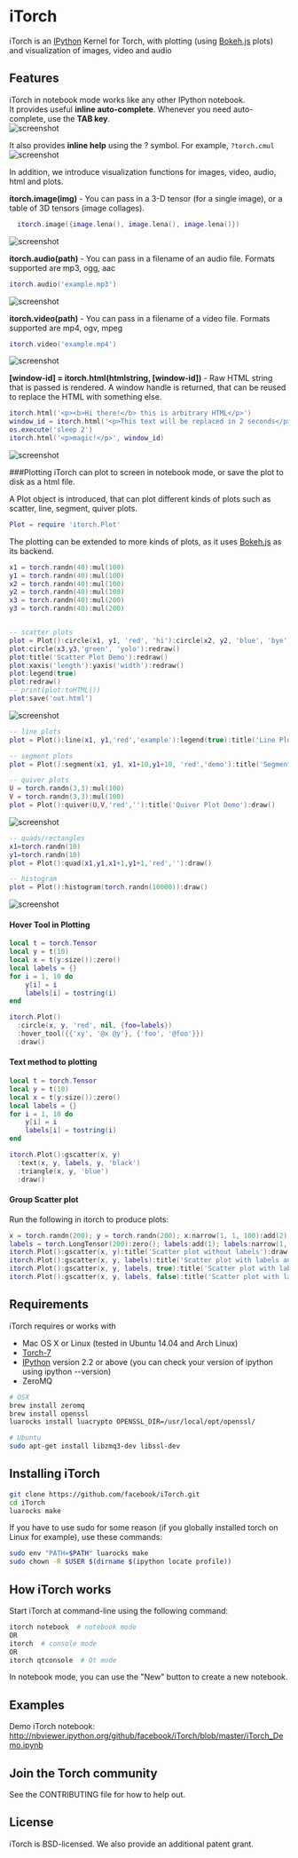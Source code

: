 # iTorch
iTorch is an [IPython](http://ipython.org) Kernel for Torch, with plotting (using [Bokeh.js](http://bokeh.pydata.org/docs/gallery.html) plots) and visualization of images, video and audio

## Features
iTorch in notebook mode works like any other IPython notebook.  
It provides useful **inline auto-complete**. Whenever you need auto-complete, use the **TAB key**.  
![screenshot](screenshots/autocomplete.png "")

It also provides **inline help** using the ? symbol.
For example, `?torch.cmul`
![screenshot](screenshots/help.png "")

In addition, we introduce visualization functions for images, video, audio, html and plots.

**itorch.image(img)** - You can pass in a 3-D tensor (for a single image), or a table of 3D tensors (image collages).
```lua
  itorch.image({image.lena(), image.lena(), image.lena()})
```
![screenshot](screenshots/image.png "")

**itorch.audio(path)** - You can pass in a filename of an audio file. Formats supported are mp3, ogg, aac
```lua
itorch.audio('example.mp3')
```
![screenshot](screenshots/audio.png "")

**itorch.video(path)** - You can pass in a filename of a video file. Formats supported are mp4, ogv, mpeg
```lua
itorch.video('example.mp4')
```
![screenshot](screenshots/video.png "")

**[window-id] = itorch.html(htmlstring, [window-id])** - Raw HTML string that is passed is rendered. A window handle is returned, that can be reused to replace the HTML with something else.
```lua
itorch.html('<p><b>Hi there!</b> this is arbitrary HTML</p>')
window_id = itorch.html('<p>This text will be replaced in 2 seconds</p>')
os.execute('sleep 2')
itorch.html('<p>magic!</p>', window_id)
```
![screenshot](screenshots/html.png "")

###Plotting
iTorch can plot to screen in notebook mode, or save the plot to disk as a html file.

A Plot object is introduced, that can plot different kinds of plots such as scatter, line, segment, quiver plots.  
```lua
Plot = require 'itorch.Plot'
```
The plotting can be extended to more kinds of plots, as it uses [Bokeh.js](http://bokeh.pydata.org/en/latest/docs/reference/bokehjs.html) as its backend.
```lua
x1 = torch.randn(40):mul(100)
y1 = torch.randn(40):mul(100)
x2 = torch.randn(40):mul(100)
y2 = torch.randn(40):mul(100)
x3 = torch.randn(40):mul(200)
y3 = torch.randn(40):mul(200)


-- scatter plots
plot = Plot():circle(x1, y1, 'red', 'hi'):circle(x2, y2, 'blue', 'bye'):draw()
plot:circle(x3,y3,'green', 'yolo'):redraw()
plot:title('Scatter Plot Demo'):redraw()
plot:xaxis('length'):yaxis('width'):redraw()
plot:legend(true)
plot:redraw()
-- print(plot:toHTML())
plot:save('out.html')
```
![screenshot](screenshots/scatter.png "")

```lua
-- line plots
plot = Plot():line(x1, y1,'red','example'):legend(true):title('Line Plot Demo'):draw()
```

```lua
-- segment plots
plot = Plot():segment(x1, y1, x1+10,y1+10, 'red','demo'):title('Segment Plot Demo'):draw()
```

```lua
-- quiver plots
U = torch.randn(3,3):mul(100)
V = torch.randn(3,3):mul(100)
plot = Plot():quiver(U,V,'red',''):title('Quiver Plot Demo'):draw()
```
![screenshot](screenshots/quiver.png "")

```lua
-- quads/rectangles
x1=torch.randn(10)
y1=torch.randn(10)
plot = Plot():quad(x1,y1,x1+1,y1+1,'red',''):draw()
```

```lua
-- histogram
plot = Plot():histogram(torch.randn(10000)):draw()
```
![screenshot](screenshots/hist.png "")

#### Hover Tool in Plotting
```lua
local t = torch.Tensor
local y = t(10)
local x = t(y:size()):zero()
local labels = {}
for i = 1, 10 do
    y[i] = i
	labels[i] = tostring(i)
end

itorch.Plot()
  :circle(x, y, 'red', nil, {foo=labels})
  :hover_tool({{'xy', '@x @y'}, {'foo', '@foo'}})
  :draw()
```

#### Text method to plotting
```lua
local t = torch.Tensor
local y = t(10)
local x = t(y:size()):zero()
local labels = {}
for i = 1, 10 do
    y[i] = i
	labels[i] = tostring(i)
end

itorch.Plot():gscatter(x, y)
  :text(x, y, labels, y, 'black')
  :triangle(x, y, 'blue')
  :draw()
```

#### Group Scatter plot
Run the following in itorch to produce plots:
```lua
x = torch.randn(200); y = torch.randn(200); x:narrow(1, 1, 100):add(2);
labels = torch.LongTensor(200):zero(); labels:add(1); labels:narrow(1, 1, 100):add(1)
itorch.Plot():gscatter(x, y):title('Scatter plot without labels'):draw()
itorch.Plot():gscatter(x, y, labels):title('Scatter plot with labels and legend #1'):legend(true):draw()
itorch.Plot():gscatter(x, y, labels, true):title('Scatter plot with labels and legend #2'):draw()
itorch.Plot():gscatter(x, y, labels, false):title('Scatter plot with labels and no legend'):draw()
```

## Requirements
iTorch requires or works with
* Mac OS X or Linux (tested in Ubuntu 14.04 and Arch Linux)
* [Torch-7](https://github.com/torch/torch7/wiki/Cheatsheet#installing-and-running-torch)
* [IPython](http://ipython.org/install.html) version 2.2 or above (you can check your version of ipython using ipython --version)
* ZeroMQ
```bash
# OSX
brew install zeromq
brew install openssl
luarocks install luacrypto OPENSSL_DIR=/usr/local/opt/openssl/

# Ubuntu
sudo apt-get install libzmq3-dev libssl-dev
```

## Installing iTorch
```bash
git clone https://github.com/facebook/iTorch.git
cd iTorch
luarocks make 
```

If you have to use sudo for some reason (if you globally installed torch on Linux for example), use these commands:
```bash
sudo env "PATH=$PATH" luarocks make
sudo chown -R $USER $(dirname $(ipython locate profile))
```

## How iTorch works
Start iTorch at command-line using the following command:
```bash
itorch notebook  # notebook mode
OR  
itorch  # console mode
OR  
itorch qtconsole  # Qt mode
```

In notebook mode, you can use the "New" button to create a new notebook.

## Examples
Demo iTorch notebook: http://nbviewer.ipython.org/github/facebook/iTorch/blob/master/iTorch_Demo.ipynb

## Join the Torch community
See the CONTRIBUTING file for how to help out.

## License
iTorch is BSD-licensed. We also provide an additional patent grant.

